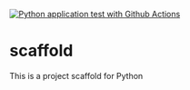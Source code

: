 [![Python application test with Github Actions](https://github.com/Jcarlos0828/scaffold/actions/workflows/main.yml/badge.svg)](https://github.com/Jcarlos0828/scaffold/actions/workflows/main.yml)

# scaffold
This is a project scaffold for Python
